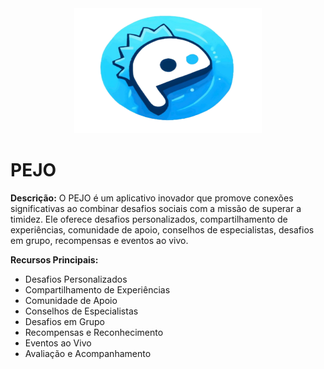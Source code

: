 <div align="center">
  <img src="https://github.com/Otavig/Pejo/blob/main/Manual%20da%20Marca%20(PEJO).png" width="300" height="200">
</div>

# PEJO

**Descrição:**
O PEJO é um aplicativo inovador que promove conexões significativas ao combinar desafios sociais com a missão de superar a timidez. Ele oferece desafios personalizados, compartilhamento de experiências, comunidade de apoio, conselhos de especialistas, desafios em grupo, recompensas e eventos ao vivo.

**Recursos Principais:**
- Desafios Personalizados
- Compartilhamento de Experiências
- Comunidade de Apoio
- Conselhos de Especialistas
- Desafios em Grupo
- Recompensas e Reconhecimento
- Eventos ao Vivo
- Avaliação e Acompanhamento
